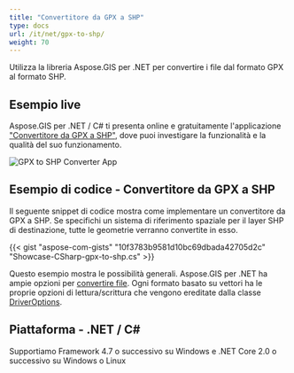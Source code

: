 ```yaml
---
title: "Convertitore da GPX a SHP"
type: docs
url: /it/net/gpx-to-shp/
weight: 70
---
```


Utilizza la libreria Aspose.GIS per .NET per convertire i file dal formato GPX al formato SHP.

## **Esempio live**

Aspose.GIS per .NET / C# ti presenta online e gratuitamente l'applicazione ["Convertitore da GPX a SHP"](https://products.aspose.app/gis/conversion/gpx-to-shp), dove puoi investigare la funzionalità e la qualità del suo funzionamento.

![GPX to SHP Converter App](conversion.png)

## **Esempio di codice - Convertitore da GPX a SHP**

Il seguente snippet di codice mostra come implementare un convertitore da GPX a SHP. Se specifichi un sistema di riferimento spaziale per il layer SHP di destinazione, tutte le geometrie verranno convertite in esso. 

{{< gist "aspose-com-gists" "10f3783b9581d10bc69dbada42705d2c" "Showcase-CSharp-gpx-to-shp.cs" >}}

Questo esempio mostra le possibilità generali. Aspose.GIS per .NET ha ampie opzioni per [convertire file](https://docs.aspose.com/gis/net/vector-layers/). Ogni formato basato su vettori ha le proprie opzioni di lettura/scrittura che vengono ereditate dalla classe [DriverOptions](https://reference.aspose.com/gis/net/aspose.gis/driveroptions).

## **Piattaforma - .NET / C#**

Supportiamo Framework 4.7 o successivo su Windows e .NET Core 2.0 o successivo su Windows o Linux
